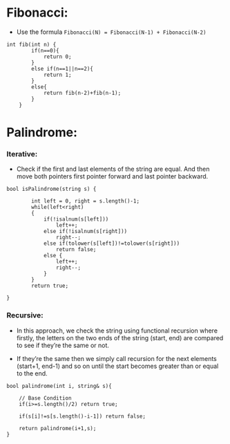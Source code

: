 # Fibonacci:
- Use the formula `Fibonacci(N) = Fibonacci(N-1) + Fibonacci(N-2)
`

```
int fib(int n) {
        if(n==0){
            return 0;
        }
        else if(n==1||n==2){
            return 1;
        }
        else{
            return fib(n-2)+fib(n-1);
        }
    }
```

# Palindrome:

### Iterative:
- Check if the first and last elements of the string are equal. And then move both pointers first pointer forward and last pointer backward.
```
bool isPalindrome(string s) {

        int left = 0, right = s.length()-1;
        while(left<right)
        {
            if(!isalnum(s[left])) 
                left++;
            else if(!isalnum(s[right])) 
                right--;
            else if(tolower(s[left])!=tolower(s[right])) 
                return false;
            else {
                left++; 
                right--;
            }
        }
        return true;

}
```

### Recursive:
- In this approach, we check the string using functional recursion where firstly, the letters on the two ends of the string (start, end) are compared to see if they’re the same or not.

- If they’re the same then we simply call recursion for the next elements (start+1, end-1) and so on until the start becomes greater than or equal to the end. 
```
bool palindrome(int i, string& s){
    
    // Base Condition
    if(i>=s.length()/2) return true;
    
    if(s[i]!=s[s.length()-i-1]) return false;

    return palindrome(i+1,s);
}
```
